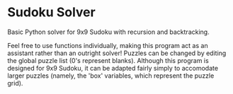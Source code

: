 # Sudoku Solver
Basic Python solver for 9x9 Sudoku with recursion and backtracking.

Feel free to use functions individually, making this program act as an assistant rather than an outright solver! 
Puzzles can be changed by editing the global puzzle list (0's represent blanks).
Although this program is designed for 9x9 Sudoku, it can be adapted fairly simply to accomodate larger puzzles (namely, the 'box' variables, which represent the puzzle grid).
